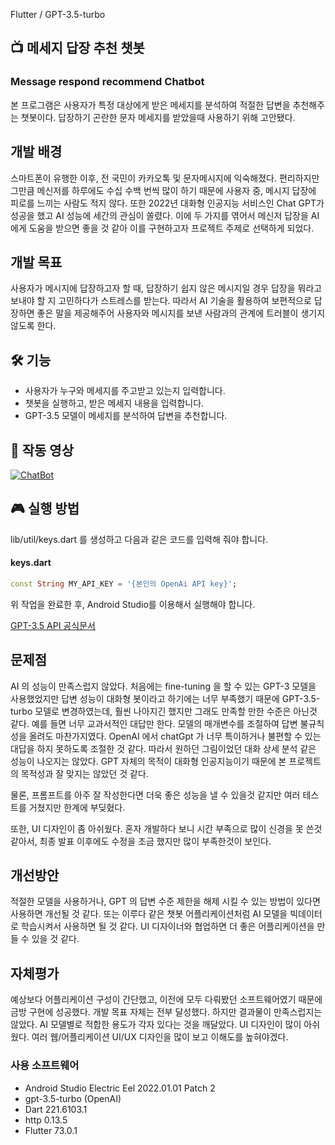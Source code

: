 Flutter / GPT-3.5-turbo

## 📺 메세지 답장 추천 챗봇
### Message respond recommend Chatbot

본 프로그램은 사용자가 특정 대상에게 받은 메세지를 분석하여 적절한 답변을 추천해주는 챗봇이다.
답장하기 곤란한 문자 메세지를 받았을때 사용하기 위해 고안됐다.

## 개발 배경

스마트폰이 유행한 이후, 전 국민이 카카오톡 및 문자메시지에 익숙해졌다. 편리하지만 그만큼 메신저를 하루에도 수십 수백 번씩 많이 하기 때문에 사용자 중, 메시지 답장에 피로를 느끼는 사람도 적지 않다.
또한 2022년 대화형 인공지능 서비스인 Chat GPT가 성공을 했고 AI 성능에 세간의 관심이 쏠렸다. 이에 두 가지를 엮어서 메신저 답장을 AI에게 도움을 받으면 좋을 것 같아 이를 구현하고자 프로젝트 주제로 선택하게 되었다.

## 개발 목표

사용자가 메시지에 답장하고자 할 때, 답장하기 쉽지 않은 메시지일 경우 답장을 뭐라고 보내야 할 지 고민하다가 스트레스를 받는다. 따라서 AI 기술을 활용하여 보편적으로 답장하면 좋은 말을 제공해주어 사용자와 메시지를 보낸 사람과의 관계에 트러블이 생기지 않도록 한다.

## 🛠 기능
* 사용자가 누구와 메세지를 주고받고 있는지 입력합니다.
* 챗봇을 실행하고, 받은 메세지 내용을 입력합니다.
* GPT-3.5 모델이 메세지를 분석하여 답변을 추천합니다.


## 🎦 작동 영상
[![ChatBot](https://img.youtube.com/vi/uCA8JbMmlaU/0.jpg)](https://youtube.com/shorts/uCA8JbMmlaU?feature=share)

## 🎮 실행 방법
lib/util/keys.dart 를 생성하고 다음과 같은 코드를 입력해 줘야 합니다.
#### keys.dart
```dart
const String MY_API_KEY = '{본인의 OpenAi API key}';
```
위 작업을 완료한 후, Android Studio를 이용해서 실행해야 합니다.

[GPT-3.5 API 공식문서](https://platform.openai.com/docs/api-reference/chat)


## 문제점

AI 의 성능이 만족스럽지 않았다. 처음에는 fine-tuning 을 할 수 있는 GPT-3 모델을 사용했었지만 답변 성능이 대화형 봇이라고 하기에는 너무 부족했기 때문에 GPT-3.5-turbo 모델로 변경하였는데, 훨씬 나아지긴 했지만 그래도 만족할 만한 수준은 아닌것 같다. 예를 들면 너무 교과서적인 대답만 한다. 모델의 매개변수를 조절하여 답변 불규칙성을 올려도 마찬가지였다. OpenAI 에서 chatGpt 가 너무 특이하거나 불편할 수 있는 대답을 하지 못하도록 조절한 것 같다. 따라서 원하던 그림이었던 대화 상세 분석 같은 성능이 나오지는 않았다. GPT 자체의 목적이 대화형 인공지능이기 때문에 본 프로젝트의 목적성과 잘 맞지는 않았던 것 같다.

물론, 프롬프트를 아주 잘 작성한다면 더욱 좋은 성능을 낼 수 있을것 같지만 여러 테스트를 거쳤지만 한계에 부딪혔다.

또한, UI 디자인이 좀 아쉬웠다. 혼자 개발하다 보니 시간 부족으로 많이 신경을 못 쓴것 같아서, 최종 발표 이후에도 수정을 조금 했지만 많이 부족한것이 보인다.

## 개선방안

적절한 모델을 사용하거나, GPT 의 답변 수준 제한을 해제 시킬 수 있는 방법이 있다면 사용하면 개선될 것 같다. 또는 이루다 같은 챗봇 어플리케이션처럼 AI 모델을 빅데이터로 학습시켜서 사용하면 될 것 같다.
UI 디자이너와 협업하면 더 좋은 어플리케이션을 만들 수 있을 것 같다.

## 자체평가

예상보다 어플리케이션 구성이 간단했고, 이전에 모두 다뤄봤던 소프트웨어였기 때문에 금방 구현에 성공했다.
개발 목표 자체는 전부 달성했다. 하지만 결과물이 만족스럽지는 않았다.
AI 모델별로 적합한 용도가 각자 있다는 것을 깨달았다.
UI 디자인이 많이 아쉬웠다. 여러 웹/어플리케이션 UI/UX 디자인을 많이 보고 이해도를 높혀야겠다.

### 사용 소프트웨어

- Android Studio Electric Eel 2022.01.01 Patch 2
- gpt-3.5-turbo (OpenAI)
- Dart 221.6103.1
- http 0.13.5
- Flutter 73.0.1
